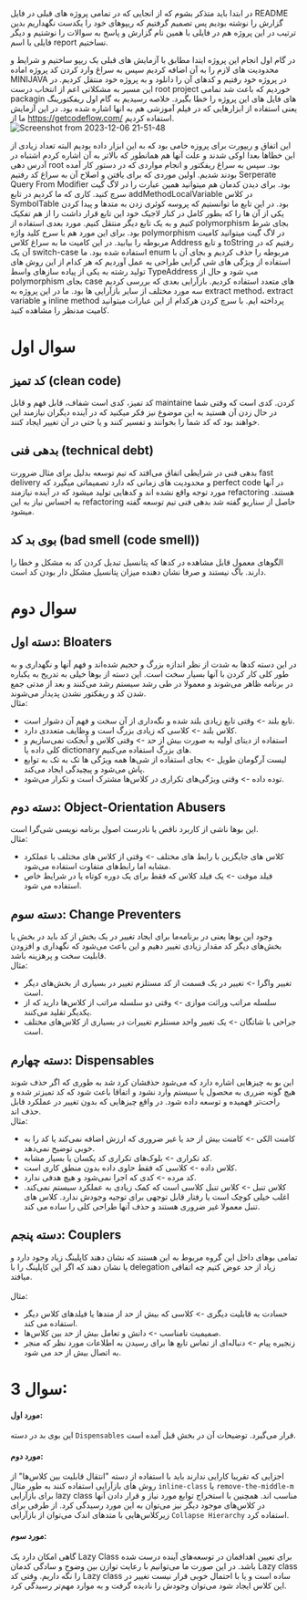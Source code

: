 در ابتدا باید متذکر بشوم که از انجایی که در تمامی پروژه های قبلی در فایل README گزارش را نوشته بودیم پس تصمیم گرفتیم که ریپوهای خود را یکدست نگهداریم بدین ترتیب در این پروژه هم در فایلی با همین نام گزارش و پاسخ به سوالات را نوشتیم و دیگر فایلی با اسم report نساختیم.

در گام اول انجام این پروژه ایتدا مطابق با آزمایش های قبلی یک ریپو ساختیم و شرایط و محدودیت های لازم را به آن اضافه کردیم سپس به سراغ وارد کردن کد پروژه اماده MINIJAVA در پروژه خود رفتیم و کدهای آن را دانلود و به پروژه خود منتقل کردیم. در این مسیر به مشکلاتی اعم از انتخاب درست root project خوردیم که باعث شد تمامی packagin های فایل های این پروژه را خطا بگیرد. خلاصه رسیدیم به گام اول ریفکتورینگ یعنی استفاده از ابزارهایی که در فیلم آموزشی هم به انها اشاره شده بود. در این آزمایش ما از https://getcodeflow.com/ استفاده کردیم.
![Screenshot from 2023-12-06 21-51-48](https://github.com/seyyedAlirezaGhazanfari/refactoring_LAB/assets/59168138/fbd97273-386d-43dc-9e3a-9c9fa0894d78)

این اتفاق و ریپورت برای پروزه خامی بود که به این ابزار داده بودیم البته تعداد زیادی از این خطاها بعدا اوکی شدند و علت آنها هم همانطور که بالاتر به آن اشاره کردم اشتباه در آدرس دهی root بود.
سپس به سراغ ریفکتور و انجام مواردی که در دستور کار آمده بودند شدیم.
اولین موردی که برای یافتن و اصلاح آن به سراغ کد رفتیم Serperate Query From Modifier بود. برای دیدن کدمان هم میتوانید همین عبارت را در لاگ گیت سرچ کنید. کاری که ما کردیم در تابع addMethodLocalVariable در کلاس SymbolTable بود. در این تابع ما توانستیم که پروسه کوئری زدن به متدها و پیدا کردن یکی از آن ها را که بطور کامل در کنار لاجیک خود این تابع قرار داشت را از هم تفکیک کنیم و به یک تابع دیگر منتقل کنیم. 
مورد بعدی استفاده از polymorphism بجای شرط بود. برای این مورد هم با سرج کلید واژه polymorphism در لاگ گیت میتوانید کامیت مربوطه را بیابید. در این کامیت ما به سراغ کلاس Address و تابع toString رفتیم که در آن یک switch-case استفاده شده بود. ما enum مربوطه را حذف کردیم و بجای آن با استفاده از ویژگی های شی گرایی طراحی به عمل آوردیم که هر کدام از این روش های تولید رشته به یکی از پیاده سازهای واسط TypeAddress مپ شود و حال از polymorphism بجای case های متعدد استفاده کردیم.
بازآرایی بعدی که بررسی کردیم سه مورد مختلف از سایر بازآرایی ها بود. ما در این پروژه به extract method، extract variable و inline method پرداخته ایم.
با سرچ کردن هرکدام از این عبارات میتوانید کامیت مدنظر را مشاهده کنید. 


# سوال اول
## کد تمیز (clean code)
کد تمیز، کدی است شفاف، قابل فهم و قابل maintaine کردن. کدی است که وقتی شما در حال زدن آن هستید به این موضوع نیز فکر میکنید که در آینده دیگران نیازمند این خواهند بود که کد شما را بخوانند و تفسیر کنند و یا حتی در آن تغییر ایجاد کنند.

## بدهی فنی (technical debt)
بدهی فنی در شرایطی اتفاق می‌افتد که تیم توسعه بدلیل برای مثال ضرورت fast delivery و محدودیت های زمانی که دارد تصمیماتی میگیرد که perfect code در آنها مورد توجه واقع نشده اند و کدهایی تولید میشود که در آینده نیازمند refactoring هستند. به احساس نیاز به این refactoring حاصل از سناریو گفته شد بدهی فنی تیم توسعه گفته میشود.

## بوی بد کد (bad smell (code smell))
الگوهای معمول قابل مشاهده در کدها که پتانسیل تبدیل کردن کد به مشکل و خطا را دارند. باگ نیستند و صرفا نشان دهنده میزان پتانسیل مشکل دار بودن کد است.


# سوال دوم
## دسته اول: Bloaters
در این دسته کدها به شدت از نظر اندازه بزرگ و حجیم شده‌اند و فهم آنها و نگهداری و به طور کلی کار کردن با آنها بسیار سخت است. این دسته از بوها خیلی به تدریح به یکباره در برنامه ظاهر می‌شوند و معمولا در طی رشد سیستم رشد می‌کنند و بعد از مدتی جمع شدن کد و ریفکتور نشدن پدیدار می‌شوند.
<br/>
مثال:
- تابع بلند -> وقتی تابع زیادی بلند شده و نگه‌داری از آن سخت و فهم آن دشوار است.
- کلاس بلند -> کلاسی که زیادی بزرگ است و وظایف متعددی دارد.
- استفاده از دیتای اولیه به صورت بیش از حد -> وقتی کلاس و آبجکت نمی‌سازیم و کلی داده یا dictionary های بزرگ استفاده می‌کنیم.
- لیست آرگومان طویل -> بجای استفاده از شی‌ها همه ویژگی ها تک به تک به توابع پاش می‌شود و پیچیدگی ایجاد می‌کند.
- توده‌ داده -> وقتی ویژگی‌های تکراری در کلاس‌ها مشترک است و تکرار می‌شود.

## دسته دوم: Object-Orientation Abusers
این بوها ناشی از کاربرد ناقص یا نادرست اصول برنامه نویسی شی‌گرا است.
<br/>
مثال:
- کلاس های جایگزین با رابط های مختلف -> وقتی از کلاس های مختلف با عملکرد مشابه اما رابط‌های متفاوت استفاده می‌شود.
- فیلد موقت -> یک فیلد کلاس که فقط برای یک دوره کوتاه یا در شرایط خاص استفاده می شود.

## دسته سوم: Change Preventers
وجود این بوها یعنی در برنامه‌ما برای ایجاد تغییر در یک بخش از کد باید در بخش یا بخش‌های دیگر کد مقدار زیادی تغییر دهیم و این باعث می‌شود که نگهداری و افزودن قابلیت سخت و پرهزینه باشد.
<br/>
مثال:
- تغییر واگرا -> تغییر در یک قسمت از کد مستلزم تغییر در بسیاری از بخش‌های دیگر است.
- سلسله مراتب وراثت موازی -> وقتی دو سلسله مراتب از کلاس‌ها دارید که از یکدیگر تقلید می‌کنند.
- جراحی با شاتگان -> یک تغییر واحد مستلزم تغییرات در بسیاری از کلاس‌های مختلف است.

## دسته چهارم: Dispensables
این بو به چیزهایی اشاره دارد که می‌شود حذفشان کرد شد به طوری که اگر حذف شوند هیچ گونه ضرری به محصول یا سیستم وارد نشود و اتفاقا باعث شود که کد تمیزتر شده و راحت‌تر فهمیده و توسعه داده شود. در واقع چیزهایی که بدون تغییر در عملکرد قابل حذف اند.
‌<br/>
مثال:
- کامنت الکی -> کامنت بیش از حد یا غیر ضروری که ارزش اضافه نمی‌کند یا کد را به خوبی توضیح نمی‌دهد.
- کد تکراری -> بلوک‌های تکراری کد یکسان یا بسیار مشابه.
- کلاس داده -> کلاسی که فقط حاوی داده بدون منطق کاری است.
- کد مرده -> کدی که اجرا نمی‌شود و هیچ هدفی ندارد.
- کلاس تنبل -> کلاس تنبل کلاسی است که کمک زیادی به عملکرد سیستم نمی‌کند. اغلب خیلی کوچک است یا رفتار قابل توجهی برای توجیه وجودش ندارد. کلاس های تنبل معمولا غیر ضروری هستند و حذف آنها طراحی کلی را ساده می کند.

## دسته پنجم: Couplers
تمامی بوهای داخل این گروه مربوط به این هستند که نشان دهند کاپلینگ زیاد وجود دارد و یا نشان دهند که اگر این کاپلینگ را با delegation زیاد از حد عوض کتیم چه اتفاقی میافتد.  
<br/>
مثال:
- حسادت به قابلیت دیگری -> کلاسی که بیش از حد از متدها یا فیلدهای کلاس دیگر استفاده می کند.
- صمیمیت نامناسب -> دانش و تعامل بیش از حد بین کلاس‌ها.
- زنجیره پیام -> دنباله‌ای از تماس تابع‌ ها برای رسیدن به اطلاعات مورد نظر که منجر به اتصال بیش از حد می شود.


# سوال 3:  

#### مورد اول:
این بوی بد در دسته `Dispensables` قرار می‌گیرد. توضیحات آن در بخش قبل آمده است.
#### مورد دوم:
اجزایی که تقریبا کارایی ندارند باید با استفاده از دسته "انتقال قابلیت بین کلاس‌ها" از روش های باز‌آرایی استفاده کنند به طور مثال `inline-class` یا `remove-the-middle-m` برای بازآرایی lazy class مناسب اند. همچنین با استخراج توابع مورد نیاز و قرار دادن آنها در کلاس‌های موجود دیگر نیز می‌توان به این مورد رسیدگی کرد. از طرفی برای زیرکلاس‌هایی با متد‌های اندک می‌توان از بازآرایی `Collapse Hierarchy` استفاده کرد.  
#### مورد سوم:
گاهی امکان دارد یک Lazy Class برای تعیین اهدافمان در توسعه‌های آینده درست شده باشد. در این صورت ما ‌می‌توانیم با رعایت توازن بین وضوح و سادگی کدمان Lazy class را نگه ‌داریم. وقتی کد Lazy class ساده است و یا با احتمال خوبی قرار نیست تغییر در این کلاس ایجاد شود می‌توان وجودش را نادیده گرفت و به موارد مهم‌تر رسیدگی کرد.
